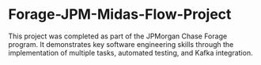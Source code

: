 # Forage-JPM-Midas-Flow-Project
This project was completed as part of the JPMorgan Chase Forage program. It demonstrates key software engineering skills through the implementation of multiple tasks, automated testing, and Kafka integration.
